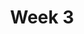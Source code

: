 ---
title: Week 3
weekNumber: 3
days:
- date: 2023-01-31
  events:
    ? '**Lecture 5**{: .label .label-lecture } Data Cleaning and EDA'
    ? '**Quick Check 1**{: .label .label-survey } Quick Check 1'
    : ''
- date: 2023-02-02
  events:
    ? '**Lecture 6**{: .label .label-lecture } Regex'
    : ''
- date: 2023-02-03
  events:
      ? '**Lab 3**{: .label .label-lab } Data Cleaning, EDA, Regex'
      ? '**Homework 3**{: .label .label-hw } Tweets'
---